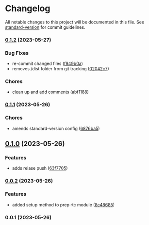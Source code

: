 # Changelog

All notable changes to this project will be documented in this file. See [standard-version](https://github.com/conventional-changelog/standard-version) for commit guidelines.

### [0.1.2](https://github.com/@waynecodez/rtc-stream/compare/v0.1.1...v0.1.2) (2023-05-27)


### Bug Fixes

* re-commit changed files ([f949b0a](https://github.com/@waynecodez/rtc-stream/commitsf949b0a48b18f906ca37a109581dd69c4fc0a6d0))
* removes /dist folder from git tracking ([02042c7](https://github.com/@waynecodez/rtc-stream/commits02042c7ebedd0a58292d7f6295a1e5bf7dc62f01))


### Chores

* clean up and add comments ([abf1188](https://github.com/@waynecodez/rtc-stream/commitsabf118805c50f45fd07f2bcfd20a4549fddd6a15))

### [0.1.1](https://github.com/@waynecodez/rtc-stream/compare/v0.1.0...v0.1.1) (2023-05-26)


### Chores

* amends standard-version config ([6876ba5](https://github.com/@waynecodez/rtc-stream/commits6876ba5f62ebc9496bab08b67060ea910bd9c808))

## [0.1.0](https://github.com/@waynecodez/rtc-stream/compare/v0.0.2...v0.1.0) (2023-05-26)


### Features

* adds relase push ([63f7705](https://github.com/@waynecodez/rtc-stream/commits63f77055de9b4b5bbcd465515557b697fe94db36))

### [0.0.2](https://github.com/@waynecodez/rtc-stream/compare/v0.0.1...v0.0.2) (2023-05-26)


### Features

* added setup method to prep rtc module ([8c48685](https://github.com/@waynecodez/rtc-stream/commits8c48685d19b89779ce4a9c2502914ad7f9017efd))

### 0.0.1 (2023-05-26)
